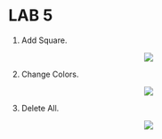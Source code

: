 # LAB 5

1) Add Square.

<p align="center">
    <img src="https://media.discordapp.net/attachments/892901673322815511/900188304916492338/unknown.png">
</p>

2) Change Colors.
<p align="center">
    <img src="https://media.discordapp.net/attachments/892901673322815511/900188341692153866/unknown.png">
</p>

3) Delete All.

<p align="center">
    <img src="https://media.discordapp.net/attachments/892901673322815511/900188372520288277/unknown.png">
</p>